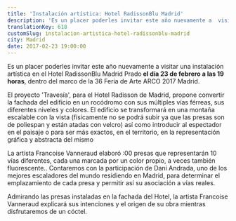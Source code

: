 ```yaml
---
title: 'Instalación artística: Hotel RadissonBlu Madrid'
description: 'Es un placer poderles invitar este año nuevamente a  visitar una instalación artística en el Hotel RadissonBlu Madrid Prado, dentro del marco de la 36 Feria de Arte ARCO 2017 Madrid.'
translationKey: 618
customSlug: instalacion-artistica-hotel-radissonblu-madrid
city: Madrid
date: 2017-02-23 19:00:00
---
```


Es un placer poderles invitar este año nuevamente a visitar una instalación artística en el Hotel RadissonBlu Madrid Prado<strong> el día 23 de febrero a las 19 horas</strong>, dentro del marco de la 36 Feria de Arte ARCO 2017 Madrid.

El proyecto 'Travesía', para el Hotel Radisson de Madrid, propone convertir la fachada del edificio en un rocódromo con sus múltiples vías férreas, sus diferentes niveles y colores. El edificio se transformará en una montaña escalable con la vista (físicamente no se podrá subir ya que las presas son de poliespan y están atadas con velcro) así como introducir al espectador en el paisaje o para ser más exactos, en el territorio, en la representación gráfica y abstracta del mismo

La artista Francoise Vanneraud elaboró :00 presas que representarán 10 vías diferentes, cada una marcada por un color propio, a veces también fluorescente.. Contaremos con la participación de Dani Andrada, uno de los mejores escaladores del mundo residiendo en Madrid, para determinar el emplazamiento de cada presa y permitir así su asociación a vías reales.

Admirando las presas instaladas en la fachada del Hotel, la artista Francoise Vanneraud explicará sus intenciones y el origen de su obra mientras disfrutaremos de un cóctel.
